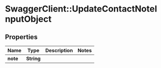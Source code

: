# SwaggerClient::UpdateContactNoteInputObject

## Properties
Name | Type | Description | Notes
------------ | ------------- | ------------- | -------------
**note** | **String** |  | 


